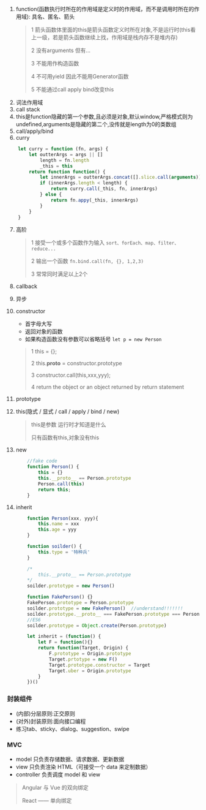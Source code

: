 1. function(函数执行时所在的作用域是定义时的作用域，而不是调用时所在的作用域): 具名、匿名、箭头
    > 1 箭头函数体里面的this是箭头函数定义时所在对象,不是运行时(this看上一级，若是箭头函数继续上找，作用域是栈内存不是堆内存)
    >
    > 2 没有arguments   但有...
    >
    > 3 不能用作构造函数
    >
    > 4 不可用yield 因此不能用Generator函数
    >
    > 5 不能通过call apply bind改变this
2. 词法作用域
3. call stack
4. this是function隐藏的第一个参数,且必须是对象,默认window,严格模式则为undefined,arguments是隐藏的第二个,没传就是length为0的类数组
5. call/apply/bind
6. curry
```javascript
    let curry = function (fn, args) {
        let outterArgs = args || []
            length = fn.length
            _this = this
        return function function() {
            let innerArgs = outterArgs.concat([].slice.call(arguments))
            if (innerArgs.length < length) {
                return curry.call(_this, fn, innerArgs)
            } else {
                return fn.appy(_this, innerArgs)
            }
        }
    }
```
7. 高阶
    > 1 接受一个或多个函数作为输入 `sort、forEach、map、filter、reduce...`
    >
    > 2 输出一个函数 `fn.bind.call(fn, {}, 1,2,3)`
    >
    > 3 常常同时满足以上2个
8.  callback
9.  异步
10. constructor
    - 首字母大写
    - 返回对象的函数
    - 如果构造函数没有参数可以省略括号 `let p = new Person`
    > 1 this = {};
    >
    > 2 this.__proto__ = constructor.prototype
    >
    > 3 constructor.call(this,xxx,yyy);
    >
    > 4 return the object or an object returned by return statement
11. prototype
12. this(隐式 / 显式 / call / apply / bind / new)
    > this是参数 运行时才知道是什么
    >
    > 只有函数有this,对象没有this
13. new
    ```javascript
        //fake code
        function Person() {
            this = {}
            this.__proto__ == Person.prototype
            Person.call(this)
            return this;
        }
    ```
14. inherit
    ```javascript
        function Person(xxx, yyy){
            this.name = xxx
            this.age = yyy
        }

        function soilder() {
            this.type = '特种兵'
        }

        /*
            this.__proto__ == Person.prototype
        */
        soilder.prototype = new Person()

        function FakePerson() {}
        FakePerson.prototype = Person.prototype
        soilder.prototype = new FakePerson()  //understand!!!!!!!
        soilder.prototype.__proto__ === FakePerson.prototype === Person.prototype
        //ES6
        soilder.prototype = Object.create(Person.prototype)
    ```

    ```javascript
        let inherit = (function() {
            let F = function(){}
            return function(Target, Origin) {
                F.prototype = Origin.prototype
                Target.prtotype = new F()
                Target.prototype.constructor = Target
                Target.uber = Origin.prototype
            }
        })()
    ```

### 封装组件
- (内部)分层原则:正交原则
- (对外)封装原则:面向接口编程
- 练习tab、sticky、dialog、suggestion、swipe

### MVC
- model 只负责存储数据、请求数据、更新数据
- view 只负责渲染 HTML（可接受一个 data 来定制数据）
- controller 负责调度 model 和 view
> Angular 与 Vue 的双向绑定
>
> React —— 单向绑定